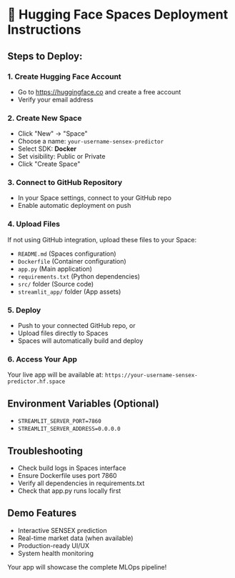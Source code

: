 
# 🚀 Hugging Face Spaces Deployment Instructions

## Steps to Deploy:

### 1. Create Hugging Face Account
- Go to https://huggingface.co and create a free account
- Verify your email address

### 2. Create New Space
- Click "New" → "Space"
- Choose a name: `your-username-sensex-predictor`
- Select SDK: **Docker**
- Set visibility: Public or Private
- Click "Create Space"

### 3. Connect to GitHub Repository
- In your Space settings, connect to your GitHub repo
- Enable automatic deployment on push

### 4. Upload Files
If not using GitHub integration, upload these files to your Space:
- `README.md` (Spaces configuration)
- `Dockerfile` (Container configuration)  
- `app.py` (Main application)
- `requirements.txt` (Python dependencies)
- `src/` folder (Source code)
- `streamlit_app/` folder (App assets)

### 5. Deploy
- Push to your connected GitHub repo, or
- Upload files directly to Spaces
- Spaces will automatically build and deploy

### 6. Access Your App
Your live app will be available at:
`https://your-username-sensex-predictor.hf.space`

## Environment Variables (Optional)
- `STREAMLIT_SERVER_PORT=7860`
- `STREAMLIT_SERVER_ADDRESS=0.0.0.0`

## Troubleshooting
- Check build logs in Spaces interface
- Ensure Dockerfile uses port 7860
- Verify all dependencies in requirements.txt
- Check that app.py runs locally first

## Demo Features
- Interactive SENSEX prediction
- Real-time market data (when available)
- Production-ready UI/UX
- System health monitoring

Your app will showcase the complete MLOps pipeline!
